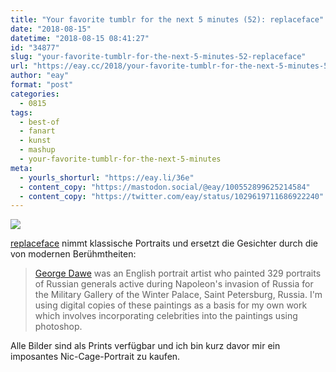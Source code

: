 ```yaml
---
title: "Your favorite tumblr for the next 5 minutes (52): replaceface"
date: "2018-08-15"
datetime: "2018-08-15 08:41:27"
id: "34877"
slug: "your-favorite-tumblr-for-the-next-5-minutes-52-replaceface"
url: "https://eay.cc/2018/your-favorite-tumblr-for-the-next-5-minutes-52-replaceface/"
author: "eay"
format: "post"
categories:
  - 0815
tags:
  - best-of
  - fanart
  - kunst
  - mashup
  - your-favorite-tumblr-for-the-next-5-minutes
meta:
  - yourls_shorturl: "https://eay.li/36e"
  - content_copy: "https://mastodon.social/@eay/100552899625214584"
  - content_copy: "https://twitter.com/eay/status/1029619711686922240"
---
```


![](https://eay.cc/uploads/2018/replaceface.jpeg)

[replaceface](http://replaceface.tumblr.com/) nimmt klassische Portraits und ersetzt die Gesichter durch die von modernen Berühmtheiten:

> [George Dawe](https://en.m.wikipedia.org/wiki/George_Dawe) was an English portrait artist who painted 329 portraits of Russian generals active during Napoleon's invasion of Russia for the Military Gallery of the Winter Palace, Saint Petersburg, Russia. I'm using digital copies of these paintings as a basis for my own work which involves incorporating celebrities into the paintings using photoshop.

Alle Bilder sind als Prints verfügbar und ich bin kurz davor mir ein imposantes Nic-Cage-Portrait zu kaufen.

